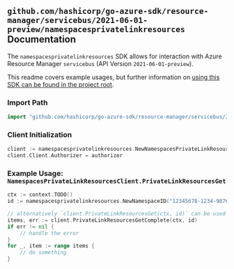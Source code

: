 
## `github.com/hashicorp/go-azure-sdk/resource-manager/servicebus/2021-06-01-preview/namespacesprivatelinkresources` Documentation

The `namespacesprivatelinkresources` SDK allows for interaction with Azure Resource Manager `servicebus` (API Version `2021-06-01-preview`).

This readme covers example usages, but further information on [using this SDK can be found in the project root](https://github.com/hashicorp/go-azure-sdk/tree/main/docs).

### Import Path

```go
import "github.com/hashicorp/go-azure-sdk/resource-manager/servicebus/2021-06-01-preview/namespacesprivatelinkresources"
```


### Client Initialization

```go
client := namespacesprivatelinkresources.NewNamespacesPrivateLinkResourcesClientWithBaseURI("https://management.azure.com")
client.Client.Authorizer = authorizer
```


### Example Usage: `NamespacesPrivateLinkResourcesClient.PrivateLinkResourcesGet`

```go
ctx := context.TODO()
id := namespacesprivatelinkresources.NewNamespaceID("12345678-1234-9876-4563-123456789012", "example-resource-group", "namespaceValue")

// alternatively `client.PrivateLinkResourcesGet(ctx, id)` can be used to do batched pagination
items, err := client.PrivateLinkResourcesGetComplete(ctx, id)
if err != nil {
	// handle the error
}
for _, item := range items {
	// do something
}
```
